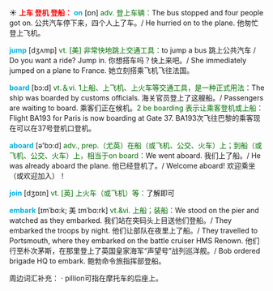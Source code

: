☀ <font color="red">**上车 登机 登船：**</font>
<font color="sky blue">**on**</font> [ɒn] 
<font color="rgb(227, 108, 9)">adv. 登上车辆：</font>The bus stopped and four people got on. 公共汽车停下来，四个人上了车。/ He hurried on to the plane. 他匆忙登上飞机。

<font color="sky blue">**jump**</font> [dӡʌmp] 
<font color="rgb(227, 108, 9)">vt. [美] 非常快地跳上交通工具：</font>to jump a bus 跳上公共汽车 / Do you want a ride? Jump in. 你想搭车吗？快上来吧。/ She immediately jumped on a plane to France. 她立刻搭乘飞机飞往法国。

<font color="sky blue">**board**</font> [bɔ:d] 
<font color="rgb(227, 108, 9)">vt.＆vi. 1上船、上飞机、上火车等交通工具，是一种正式用法：</font>The ship was boarded by customs officials. 海关官员登上了这艘船。/ Passengers are waiting to board. 乘客们正在候机。<font color="rgb(227, 108, 9)">2 be boarding 表示让乘客登机或上船：</font>Flight BA193 for Paris is now boarding at Gate 37. BA193次飞往巴黎的乘客现在可以在37号登机口登机。

<font color="sky blue">**aboard**</font> [ə'bɔ:d] 
<font color="rgb(227, 108, 9)">adv., prep.（尤英）在船（或飞机、公交、火车）上；到船（或飞机、公交、火车）上，相当于on board：</font>We went aboard. 我们上了船。/ He was already aboard the plane. 他已经登机了。/ Welcome aboard! 欢迎乘坐（或欢迎加入）！

<font color="sky blue">**join**</font> [dӡɒɪn] 
<font color="rgb(227, 108, 9)">vt. [英] 上火车（或飞机）等：</font>了解即可
           
<font color="sky blue">**embark**</font> [ɪmˈbɑ:k; 美 ɪmˈbɑ:rk]
<font color="rgb(227, 108, 9)">vt.&vi. 上船；装船：</font>We stood on the pier and watched as they embarked. 我们站在突码头上目送他们登船。/ They embarked the troops by night. 他们让部队在夜里上了船。/ They travelled to Portsmouth, where they embarked on the battle cruiser HMS Renown. 他们行至朴次茅斯，在那里登上了英国皇家海军“声望号”战列巡洋舰。/ Bob ordered brigade HQ to embark. 鲍勃命令旅指挥部登船。

周边词汇补充：
· pillion可指在摩托车的后座上。